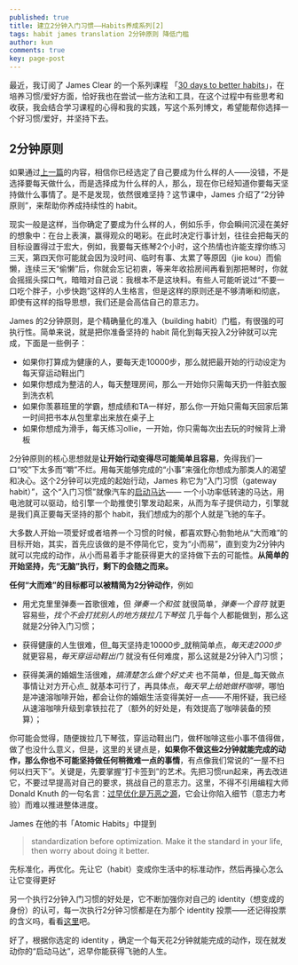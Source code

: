 ```yaml
---
published: true
title: 建立2分钟入门习惯——Habits养成系列[2]
tags: habit james translation 2分钟原则 降低门槛
author: kun
comments: true
key: page-post
---
```

 
最近，我订阅了 James Clear 的一个系列课程 「[30 days to better habits](https://jamesclear.com/30-days)」，在培养习惯/爱好方面，恰好我也在尝试一些方法和工具，在这个过程中有些思考和收获，我会结合学习课程的心得和我的实践，写这个系列博文，希望能帮你选择一个好习惯/爱好，并坚持下去。


## 2分钟原则

如果通过[上一篇](https://37weekly.com/2022/03/31/30-days-to-better-habit-1.html)的内容，相信你已经选定了自己要成为什么样的人——没错，不是选择要每天做什么，而是选择成为什么样的人，那么，现在你已经知道你要每天坚持做什么事情了。是不是发现，依然很难坚持？这节课中，James 介绍了“2分钟原则”，来帮助你养成持续性的 habit。  

现实一般是这样，当你确定了要成为什么样的人，例如乐手，你会瞬间沉浸在美好的想象中：在台上表演，赢得观众的喝彩。在此时决定行事计划，往往会把每天的目标设置得过于宏大，例如，我要每天练琴2个小时，这个热情也许能支撑你练习三天，第四天你可能就会因为没时间、临时有事、太累了等原因（jie kou）而偷懒，连续三天“偷懒”后，你就会忘记初衷，等来年收拾房间再看到那把琴时，你就会摇摇头探口气，暗暗对自己说：我根本不是这块料。有些人可能听说过“不要一口吃个胖子，小步快跑”这样的人生格言，但是这样的原则还是不够清晰和彻底，即使有这样的指导思想，我们还是会高估自己的意志力。

James 的2分钟原则，是个精确量化的准入（building habit）门槛，有很强的可执行性。简单来说，就是把你准备坚持的 habit 简化到每天投入2分钟就可以完成，下面是一些例子：  

- 如果你打算成为健康的人，要每天走10000步，那么就把最开始的行动设定为每天穿运动鞋出门
- 如果你想成为整洁的人，每天整理房间，那么一开始你只需每天扔一件脏衣服到洗衣机
- 如果你羡慕班里的学霸，想成绩和TA一样好，那么你一开始只需每天回家后第一时间把书本从包里拿出来放在桌子上
- 如果你想成为滑手，每天练习ollie，一开始，你只需每次出去玩的时候背上滑板

2分钟原则的核心思想就是**让开始行动变得尽可能简单且容易**，免得我们一口“咬”下太多而“嚼”不烂。用每天能够完成的“小事”来强化你想成为那类人的渴望和决心。这个2分钟可以完成的起始行动，James 称它为“入门习惯（gateway habit）”，这个“入门习惯”就像汽车的[启动马达](https://baike.baidu.com/item/%E5%90%AF%E5%8A%A8%E9%A9%AC%E8%BE%BE/1674849)—— 一个小功率低转速的马达，用电池就可以驱动，给引擎一个助推使引擎发动起来，从而为车子提供动力，引擎就是我们真正要每天坚持的那个 habit，我们想成为的那个人就是飞驰的车子。

大多数人开始一项爱好或者培养一个习惯的时候，都喜欢野心勃勃地从“大而难”的目标开始，其实，首先应该做的是不停简化它，变为“小而易”，直到变为2分钟内就可以完成的动作，从小而易着手才能获得更大的坚持做下去的可能性。**从简单的开始坚持，先“无脑”执行，剩下的会随之而来。**

**任何“大而难”的目标都可以被精简为2分钟动作**，例如

- 用尤克里里弹奏一首歌很难，但 _弹奏一个和弦_ 就很简单，_弹奏一个音符_ 就更容易些，_找个不会打扰别人的地方拨拉几下琴弦_ 几乎每个人都能做到，那么这就是2分钟入门习惯；

- 获得健康的人生很难，但_每天坚持走10000步_就稍简单点，_每天走2000步_ 就更容易，_每天穿运动鞋出门_ 就没有任何难度，那么这就是2分钟入门习惯；

- 获得美满的婚姻生活很难，_搞清楚怎么做个好丈夫_ 也不简单，但是_每天做点事情让对方开心点_ 就基本可行了，再具体点，_每天早上给她做杯咖啡_，哪怕是冲速溶咖啡开始，都会让你的婚姻生活变得美好一点——不用怀疑，我已经从速溶咖啡升级到拿铁拉花了（额外的好处是，有效提高了咖啡装备的预算）；

你可能会觉得，随便拨拉几下琴弦，穿运动鞋出门，做杯咖啡这些小事不值得做，做了也没什么意义，但是，这里的关键点是，**如果你不做这些2分钟就能完成的动作，那么你也不可能坚持做任何稍微难一点的事情**，有点像我们常说的“一屋不扫何以扫天下”。关键是，先要掌握“打卡签到”的艺术。先把习惯run起来，再去改进它，不要过早提高对自己的要求，挑战自己的意志力。这里，不得不引用编程大师 Donald Knuth 的一句名言：[过早优化是万恶之源](https://cloud.tencent.com/developer/article/1525574)，它会让你陷入细节（意志力考验）而难以推进整体进度。

James 在他的书「Atomic Habits」中提到

> standardization before optimization. Make it the standard in your life, then worry about doing it better. 

先标准化，再优化。先让它（habit）变成你生活中的标准动作，然后再操心怎么让它变得更好

另一个执行2分钟入门习惯的好处是，它不断加强你对自己的 identity（想变成的身份）的认可，每一次执行2分钟习惯都是在为那个 identity 投票——还记得投票的含义吗，看看[这里](https://37weekly.com/2022/03/31/30-days-to-better-habit-1.html)吧。

好了，根据你选定的 identity ，确定一个每天花2分钟就能完成的动作，现在就发动你的“启动马达”，迟早你能获得飞驰的人生。










